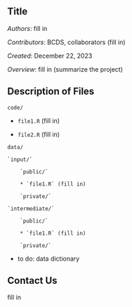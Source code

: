 ## Title

*Authors*: fill in

*Contributors*: BCDS, collaborators (fill in)

*Created*: December 22, 2023

*Overview*: fill in (summarize the project)

## Description of Files

`code/`

- `file1.R` (fill in)

- `file2.R` (fill in)

`data/`

    `input/`
  
        `public/`
        
        * `file1.R` (fill in)
    
        `private/`
  
    `intermediate/`
  
        `public/`
        
        * `file1.R` (fill in)
    
        `private/`

- to do: data dictionary

## Contact Us

fill in